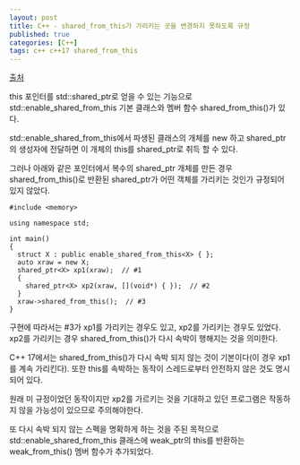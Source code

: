 ```yaml
---
layout: post
title: C++ - shared_from_this가 가리키는 곳을 변경하지 못하도록 규정
published: true
categories: [C++]
tags: c++ c++17 shared_from_this
---
```

[출처](https://faithandbrave.hateblo.jp/entry/2016/05/27/133110 )  
  
this 포인터를 std::shared_ptr로 얻을 수 있는 기능으로 std::enable_shared_from_this 기본 클래스와 멤버 함수 shared_from_this()가 있다.  
 
std::enable_shared_from_this에서 파생된 클래스의 개체를 new 하고 shared_ptr의 생성자에 전달하면 이 개체의 this를 shared_ptr로 취득 할 수 있다. 
  
그러나 아래와 같은 포인터에서 복수의 shared_ptr 개체를 만든 경우 shared_from_this()로  반환된 shared_ptr가 어떤 객체를 가리키는 것인가 규정되어 있지 않았다.  
  
```
#include <memory>

using namespace std;

int main()
{
  struct X : public enable_shared_from_this<X> { };
  auto xraw = new X;
  shared_ptr<X> xp1(xraw);  // #1
  {
    shared_ptr<X> xp2(xraw, [](void*) { });  // #2
  }
  xraw->shared_from_this();  // #3
}
```
  
  
구현에 따라서는 #3가 xp1를 가리키는 경우도 있고, xp2를 가리키는 경우도 있었다. xp2를 가리키는 경우 shared_from_this()가 다시 속박이 행해지는 것을 의미한다.  
  
C++ 17에서는 shared_from_this()가 다시 속박 되지 않는 것이 기본이다(이 경우 xp1를 계속 가리킨다). 또한 this를 속박하는 동작이 스레드로부터 안전하지 않은 것도 명시 되어 있다.  
  
원래 미 규정이었던 동작이지만 xp2를 가르키는 것을 기대하고 있던 프로그램은 작동하지 않을 가능성이 있으므로 주의해야한다.  
  
또 다시 속박 되지 않는 스펙을 명확하게 하는 것을 주된 목적으로 std::enable_shared_from_this 클래스에 weak_ptr의 this를 반환하는 weak_from_this() 멤버 함수가 추가되었다.  
  